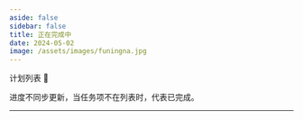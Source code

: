 ```yaml
---
aside: false
sidebar: false
title: 正在完成中
date: 2024-05-02
image: /assets/images/funingna.jpg
---
```


计划列表 :100:

进度不同步更新，当任务项不在列表时，代表已完成。

---

<!--@include:  @/notes/index.md{8,}-->
